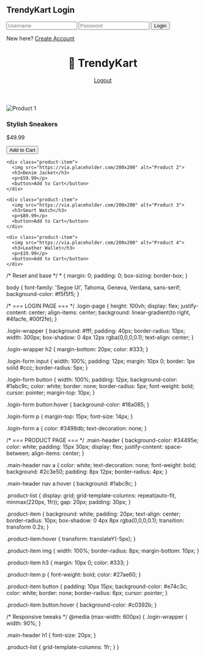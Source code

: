 <!DOCTYPE html>
<html lang="en">
<head>
  <meta charset="UTF-8">
  <title>Login | TrendyKart</title>
  <link rel="stylesheet" href="style.css">
</head>
<body class="login-page">
  <div class="login-wrapper">
    <h2>TrendyKart Login</h2>
    <form action="products.html" method="get" class="login-form">
      <input type="text" placeholder="Username" required>
      <input type="password" placeholder="Password" required>
      <button type="submit">Login</button>
      <p>New here? <a href="#">Create Account</a></p>
    </form>
  </div>
</body>
</html><!DOCTYPE html>
<html lang="en">
<head>
  <meta charset="UTF-8">
  <title>Products | TrendyKart</title>
  <link rel="stylesheet" href="style.css">
</head>
<body>
  <header class="main-header">
    <h1>🛒 TrendyKart</h1>
    <nav>
      <a href="login.html">Logout</a>
    </nav>
  </header>

  <section class="product-list">
    <div class="product-item">
      <img src="https://via.placeholder.com/200x200" alt="Product 1">
      <h3>Stylish Sneakers</h3>
      <p>$49.99</p>
      <button>Add to Cart</button>
    </div>

    <div class="product-item">
      <img src="https://via.placeholder.com/200x200" alt="Product 2">
      <h3>Denim Jacket</h3>
      <p>$59.99</p>
      <button>Add to Cart</button>
    </div>

    <div class="product-item">
      <img src="https://via.placeholder.com/200x200" alt="Product 3">
      <h3>Smart Watch</h3>
      <p>$89.99</p>
      <button>Add to Cart</button>
    </div>

    <div class="product-item">
      <img src="https://via.placeholder.com/200x200" alt="Product 4">
      <h3>Leather Wallet</h3>
      <p>$19.99</p>
      <button>Add to Cart</button>
    </div>
  </section>
</body>
</html>/* Reset and base */
* {
  margin: 0;
  padding: 0;
  box-sizing: border-box;
}

body {
  font-family: 'Segoe UI', Tahoma, Geneva, Verdana, sans-serif;
  background-color: #f5f5f5;
}

/* === LOGIN PAGE === */
.login-page {
  height: 100vh;
  display: flex;
  justify-content: center;
  align-items: center;
  background: linear-gradient(to right, #4facfe, #00f2fe);
}

.login-wrapper {
  background: #fff;
  padding: 40px;
  border-radius: 10px;
  width: 300px;
  box-shadow: 0 4px 12px rgba(0,0,0,0.1);
  text-align: center;
}

.login-wrapper h2 {
  margin-bottom: 20px;
  color: #333;
}

.login-form input {
  width: 100%;
  padding: 12px;
  margin: 10px 0;
  border: 1px solid #ccc;
  border-radius: 5px;
}

.login-form button {
  width: 100%;
  padding: 12px;
  background-color: #1abc9c;
  color: white;
  border: none;
  border-radius: 5px;
  font-weight: bold;
  cursor: pointer;
  margin-top: 10px;
}

.login-form button:hover {
  background-color: #16a085;
}

.login-form p {
  margin-top: 15px;
  font-size: 14px;
}

.login-form a {
  color: #3498db;
  text-decoration: none;
}

/* === PRODUCT PAGE === */
.main-header {
  background-color: #34495e;
  color: white;
  padding: 15px 30px;
  display: flex;
  justify-content: space-between;
  align-items: center;
}

.main-header nav a {
  color: white;
  text-decoration: none;
  font-weight: bold;
  background: #2c3e50;
  padding: 8px 12px;
  border-radius: 4px;
}

.main-header nav a:hover {
  background: #1abc9c;
}

.product-list {
  display: grid;
  grid-template-columns: repeat(auto-fit, minmax(220px, 1fr));
  gap: 20px;
  padding: 30px;
}

.product-item {
  background: white;
  padding: 20px;
  text-align: center;
  border-radius: 10px;
  box-shadow: 0 4px 8px rgba(0,0,0,0.1);
  transition: transform 0.2s;
}

.product-item:hover {
  transform: translateY(-5px);
}

.product-item img {
  width: 100%;
  border-radius: 8px;
  margin-bottom: 10px;
}

.product-item h3 {
  margin: 10px 0;
  color: #333;
}

.product-item p {
  font-weight: bold;
  color: #27ae60;
}

.product-item button {
  padding: 10px 15px;
  background-color: #e74c3c;
  color: white;
  border: none;
  border-radius: 6px;
  cursor: pointer;
}

.product-item button:hover {
  background-color: #c0392b;
}

/* Responsive tweaks */
@media (max-width: 600px) {
  .login-wrapper {
    width: 90%;
  }

  .main-header h1 {
    font-size: 20px;
  }

  .product-list {
    grid-template-columns: 1fr;
  }
}